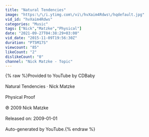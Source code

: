 ```yaml
---
title: "Natural Tendencies"
image: "https:\/\/i.ytimg.com\/vi\/hvXaim4Rdws\/hqdefault.jpg"
vid_id: "hvXaim4Rdws"
categories: "Music"
tags: ["Nick","Matzke","Physical"]
date: "2021-09-27T04:38:29+03:00"
vid_date: "2015-11-09T19:56:30Z"
duration: "PT5M17S"
viewcount: "85"
likeCount: "2"
dislikeCount: "0"
channel: "Nick Matzke - Topic"
---
```

{% raw %}Provided to YouTube by CDBaby<br /><br />Natural Tendencies · Nick Matzke<br /><br />Physical Proof<br /><br />℗ 2009 Nick Matzke<br /><br />Released on: 2009-01-01<br /><br />Auto-generated by YouTube.{% endraw %}

